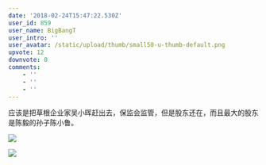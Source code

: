 ```yaml
---
date: '2018-02-24T15:47:22.530Z'
user_id: 859
user_name: BigBangT
user_intro: ''
user_avatar: /static/upload/thumb/small50-u-thumb-default.png
upvote: 12
downvote: 0
comments:
    - ''
    - ''
    - ''
---
```


应该是把草根企业家吴小晖赶出去，保监会监管，但是股东还在，而且最大的股东是陈毅的孙子陈小鲁。                              

  

![](https://web.archive.org:443/web/20180327220449im_/https://pincimg.com/posts/38961/40635330e1fc8729a66152f1b34a0789.jpg)

  

![](https://web.archive.org:443/web/20180327220449im_/https://pincimg.com/posts/38961/30f500828c33ab337cecc19b4d3bd80b.jpg)
